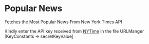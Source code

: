 # Popular News
 Fetches the Most Popular News From New York Times API


Kindly enter the API key received from [NYTime](https://developer.nytimes.com/) in the file URLManger [KeyConstants -> secretKeyValue]

